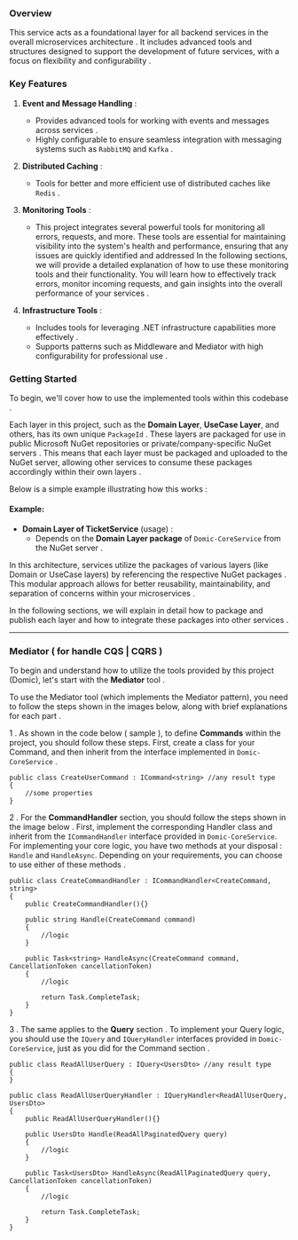 ### Overview

This service acts as a foundational layer for all backend services in the overall microservices architecture . It includes advanced tools and structures designed to support the development of future services, with a focus on flexibility and configurability .

### Key Features

1. **Event and Message Handling** :
    - Provides advanced tools for working with events and messages across services .
    - Highly configurable to ensure seamless integration with messaging systems such as `RabbitMQ` and `Kafka` .

2. **Distributed Caching** :
    - Tools for better and more efficient use of distributed caches like `Redis` .

3. **Monitoring Tools** :
    - This project integrates several powerful tools for monitoring all errors, requests, and more. These tools are essential for maintaining visibility into the system's health and performance, ensuring that any issues are quickly identified and addressed
      In the following sections, we will provide a detailed explanation of how to use these monitoring tools and their functionality. You will learn how to effectively track errors, monitor incoming requests, and gain insights into the overall performance of your services .

4. **Infrastructure Tools** :
    - Includes tools for leveraging .NET infrastructure capabilities more effectively .
    - Supports patterns such as Middleware and Mediator with high configurability for professional use .

### Getting Started

To begin, we'll cover how to use the implemented tools within this codebase .

Each layer in this project, such as the **Domain Layer**, **UseCase Layer**, and others, has its own unique `PackageId` . These layers are packaged for use in public Microsoft NuGet repositories or private/company-specific NuGet servers . This means that each layer must be packaged and uploaded to the NuGet server, allowing other services to consume these packages accordingly within their own layers .

Below is a simple example illustrating how this works :

#### Example:

- **Domain Layer of TicketService** (usage) :
   - Depends on the **Domain Layer package** of `Domic-CoreService` from the NuGet server .

In this architecture, services utilize the packages of various layers (like Domain or UseCase layers) by referencing the respective NuGet packages . This modular approach allows for better reusability, maintainability, and separation of concerns within your microservices .

In the following sections, we will explain in detail how to package and publish each layer and how to integrate these packages into other services .

---

### Mediator ( for handle CQS | CQRS )

To begin and understand how to utilize the tools provided by this project (Domic), let's start with the **Mediator** tool .

To use the Mediator tool (which implements the Mediator pattern), you need to follow the steps shown in the images below, along with brief explanations for each part .

1 . As shown in the code below ( sample ), to define **Commands** within the project, you should follow these steps. First, create a class for your Command, and then inherit from the interface implemented in `Domic-CoreService` .

```
public class CreateUserCommand : ICommand<string> //any result type
{
    //some properties
}
```

2 . For the **CommandHandler** section, you should follow the steps shown in the image below . First, implement the corresponding Handler class and inherit from the `ICommandHandler` interface provided in `Domic-CoreService`. For implementing your core logic, you have two methods at your disposal : `Handle` and `HandleAsync`. Depending on your requirements, you can choose to use either of these methods .

```
public class CreateCommandHandler : ICommandHandler<CreateCommand, string>
{
    public CreateCommandHandler(){}

    public string Handle(CreateCommand command)
    {
        //logic
    }

    public Task<string> HandleAsync(CreateCommand command, CancellationToken cancellationToken)
    {
        //logic

        return Task.CompleteTask;
    }
}

```

3 . The same applies to the **Query** section . To implement your Query logic, you should use the `IQuery` and `IQueryHandler` interfaces provided in `Domic-CoreService`, just as you did for the Command section .

```
public class ReadAllUserQuery : IQuery<UsersDto> //any result type
{
}

public class ReadAllUserQueryHandler : IQueryHandler<ReadAllUserQuery, UsersDto>
{
    public ReadAllUserQueryHandler(){}

    public UsersDto Handle(ReadAllPaginatedQuery query)
    {
        //logic
    }

    public Task<UsersDto> HandleAsync(ReadAllPaginatedQuery query, CancellationToken cancellationToken)
    {
        //logic

        return Task.CompleteTask;
    }
}

```
